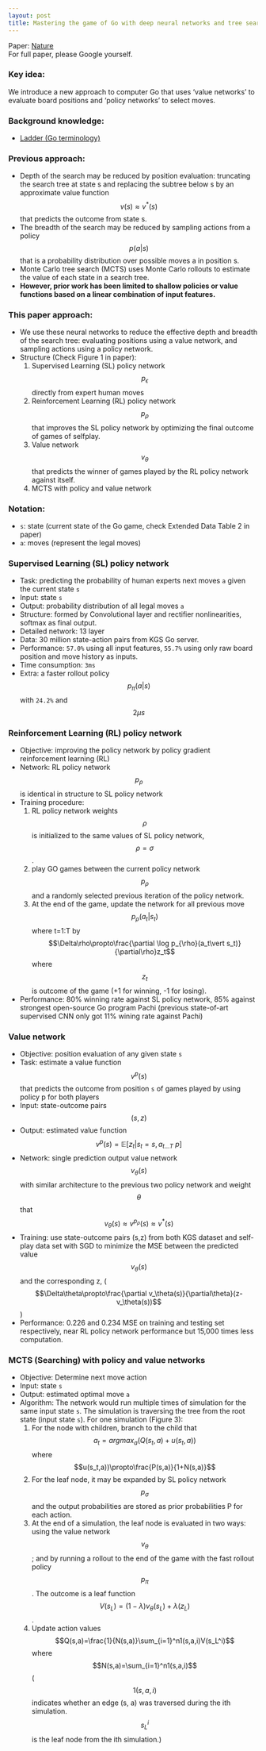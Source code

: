 ```yaml
---
layout: post
title: Mastering the game of Go with deep neural networks and tree search
---
```


Paper: [Nature](https://www.nature.com/nature/journal/v529/n7587/full/nature16961.html)  
For full paper, please Google yourself.

### Key idea:
We introduce a new approach to computer Go that uses ‘value networks’ to evaluate board positions and ‘policy networks’ to select moves.  

### Background knowledge:
* [Ladder (Go terminology)](https://en.wikipedia.org/wiki/Ladder_(Go))


### Previous approach:
* Depth of the search may be reduced by position evaluation: truncating the search tree at state s and replacing the subtree below s by an approximate value function $$v(s)\approx v^*(s)$$ that predicts the outcome from state s.
* The breadth of the search may be reduced by sampling actions from a policy $$p(a\vert s)$$ that is a probability distribution over possible moves a in position s.
* Monte Carlo tree search (MCTS) uses Monte Carlo rollouts to estimate the value of each state in a search tree. 
* **However, prior work has been limited to shallow policies or value functions based on a linear combination of input features.**

### This paper approach:
* We use these neural networks to reduce the effective depth and breadth of the search tree: evaluating positions using a value network, and sampling actions using a policy network.
* Structure (Check Figure 1 in paper):
    1. Supervised Learning (SL) policy network $$p_{\epsilon}$$ directly from expert human moves
    2. Reinforcement Learning (RL) policy network $$p_{\rho}$$ that improves the SL policy network by optimizing the final outcome of games of selfplay.
    3. Value network $$v_{\theta}$$ that predicts the winner of games played by the RL policy network against itself.
    4. MCTS with policy and value network

### Notation:
* `s`: state (current state of the Go game, check Extended Data Table 2 in paper)
* `a`: moves (represent the legal moves)

### Supervised Learning (SL) policy network
* Task: predicting the probability of human experts next moves `a` given the current state `s`
* Input: state `s`
* Output: probability distribution of all legal moves `a`
* Structure: formed by Convolutional layer and rectifier nonlinearities, softmax as final output.
* Detailed network: 13 layer
* Data: 30 million state-action pairs from KGS Go server.
* Performance: `57.0%` using all input features, `55.7%` using only raw board position and move history as inputs.
* Time consumption: `3ms`
* Extra: a faster rollout policy $$p_{\pi}(a\vert s)$$ with `24.2%` and $$2\mu s$$

### Reinforcement Learning (RL) policy network
* Objective: improving the policy network by policy gradient reinforcement learning (RL)
* Network: RL policy network $$p_{\rho}$$ is identical in structure to SL policy network
* Training procedure: 
    1. RL policy network weights $$\rho$$ is initialized to the same values of SL policy network, $$\rho=\sigma$$.
    2. play GO games between the current policy network $$p_{\rho}$$ and a randomly selected previous iteration of the policy network.
    3. At the end of the game, update the network for all previous move $$p_{\rho}(a_t\vert s_t)$$ where t=1:T by $$\Delta\rho\propto\frac{\partial \log p_{\rho}(a_t\vert s_t)}{\partial\rho}z_t$$ where $$z_t$$ is outcome of the game (+1 for winning, -1 for losing).
* Performance: 80% winning rate against SL policy network, 85% against strongest open-source Go program Pachi (previous state-of-art supervised CNN only got 11% wining rate against Pachi)

### Value network
* Objective: position evaluation of any given state `s`
* Task: estimate a value function $$v^p(s)$$ that predicts the outcome from position `s` of games played by using policy p for both players
* Input: state-outcome pairs $$(s,z)$$
* Output: estimated value function $$v^p(s)=\mathbb{E}[z_t\vert s_t=s,a_{t...T}~p]$$
* Network: single prediction output value network $$v_\theta(s)$$ with similar architecture to the previous two policy network and weight $$\theta$$ that $$v_\theta(s)\approx v^{p_\rho}(s)\approx v^*(s)$$
* Training: use state-outcome pairs (s,z) from both KGS dataset and self-play data set with SGD to minimize the MSE between the predicted value $$v_\theta(s)$$ and the corresponding z, ($$\Delta\theta\propto\frac{\partial v_\theta(s)}{\partial\theta}(z-v_\theta(s))$$)
* Performance: 0.226 and 0.234 MSE on training and testing set respectively, near RL policy network performance but 15,000 times less computation.

### MCTS (Searching) with policy and value networks
* Objective: Determine next move action
* Input: state `s`
* Output: estimated optimal move `a`
* Algorithm: The network would run multiple times of simulation for the same input state `s`. The simulation is traversing the tree from the root state (input state `s`). For one simulation (Figure 3):
    1. For the node with children, branch to the child that $$a_t=argmax_a(Q(s_t,a)+u(s_t,a))$$ where $$u(s_t,a))\propto\frac{P(s,a)}{1+N(s,a)}$$
    2. For the leaf node, it may be expanded by SL policy network $$p_{\sigma}$$ and the output probabilities are stored as prior probabilities P for each action.
    3. At the end of a simulation, the leaf node is evaluated in two ways: using the value network $$v_\theta$$; and by running a rollout to the end of the game with the fast rollout policy $$p_{\pi}$$. The outcome is a leaf function $$V(s_L)=(1-\lambda)v_\theta(s_L)+\lambda(z_L)$$.
    4. Update action values $$Q(s,a)=\frac{1}{N(s,a)}\sum_{i=1}^n1(s,a,i)V(s_L^i)$$ where $$N(s,a)=\sum_{i=1}^n1(s,a,i)$$ ($$1(s,a,i)$$ indicates whether an edge (s, a) was traversed during the ith simulation. $$s_L^i$$ is the leaf node from the ith simulation.)
    

